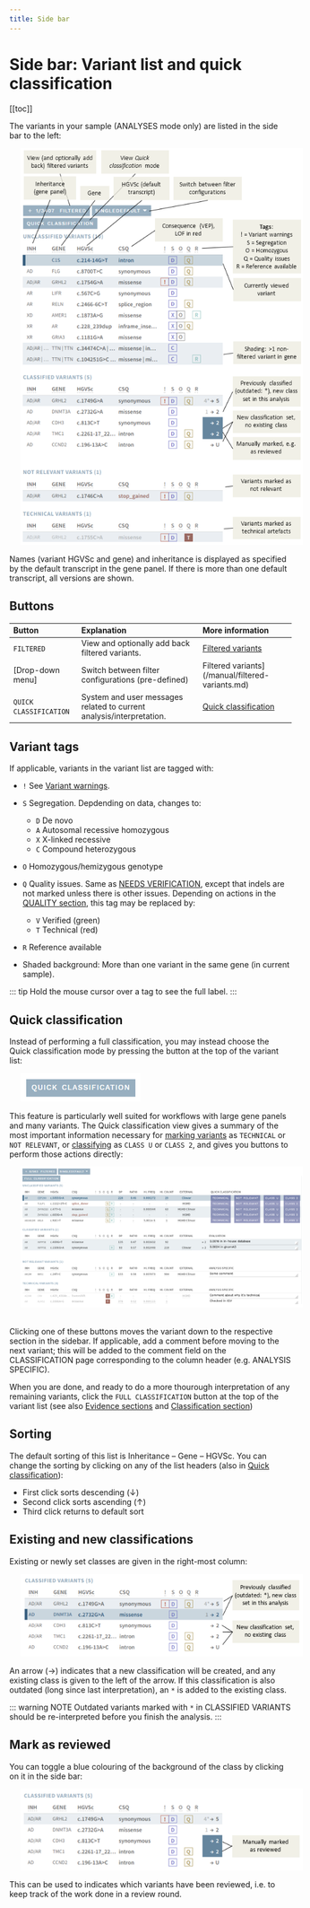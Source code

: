 ```yaml
---
title: Side bar
---
```


# Side bar: Variant list and quick classification

[[toc]]

The variants in your sample (ANALYSES mode only) are listed in the side bar to the left:

<div style="text-indent: 4%;"><img src="./img/sidebar.png"></div>

Names (variant HGVSc and gene) and inheritance is displayed as specified by the default transcript in the gene panel. If there is more than one default transcript, all versions are shown.

## Buttons

Button  | Explanation | More information
:---  | :---  | :---
`FILTERED`  | View and optionally add back filtered variants. | [Filtered variants](/manual/filtered-variants.md)
[Drop-down menu]  | Switch between filter configurations (pre-defined)  | Filtered variants](/manual/filtered-variants.md)
`QUICK CLASSIFICATION`  | System and user messages related to current analysis/interpretation. |  [Quick classification](#quick-classification)

## Variant tags

If applicable, variants in the variant list are tagged with:

  - `!` See [Variant warnings](/manual/top-bar.html#variant-warnings).

  - `S` Segregation. Depdending on data, changes to:
    
      - `D` De novo
      - `A` Autosomal recessive homozygous
      - `X` X-linked recessive
      - `C` Compound heterozygous

  - `O` Homozygous/hemizygous genotype

  - `Q` Quality issues. Same as [NEEDS VERIFICATION](/manual/evidence-sections.html#quality-information), except that indels are not marked unless there is other issues. Depending on actions in the [QUALITY section](/manual/evidence-sections.html#quality), this tag may be replaced by:
    
      - `V` Verified (green)
      - `T` Technical (red)

  - `R` Reference available

  - Shaded background: More than one variant in the same gene (in current sample).


::: tip
Hold the mouse cursor over a tag to see the full label.
:::

## Quick classification

Instead of performing a full classification, you may instead choose the Quick classification mode by pressing the button at the top of the variant list: 

<div style="text-indent: 4%;"><img src="./img/quick_classification_btn.png"></div>

This feature is particularly well suited for workflows with large gene panels and many variants. The Quick classification view gives a summary of the most important information necessary for [marking variants](/manual/evidence-sections.html#mark-as-verified-technical-not-relevant) as `TECHNICAL` or `NOT RELEVANT`, or [classifying](/manual/classification-section.html#set-variant-class) as `CLASS U` or `CLASS 2`, and gives you buttons to perform those actions directly:

<div style="text-indent: 4%;"><img src="./img/quick_classification.png"></div>
<br>

Clicking one of these buttons moves the variant down to the respective section in the sidebar. If applicable, add a comment before moving to the next variant; this will be added to the comment field on the CLASSIFICATION page corresponding to the column header (e.g. ANALYSIS SPECIFIC).

When you are done, and ready to do a more thourough interpretation of any remaining variants, click the `FULL CLASSIFICATION` button at the top of the variant list (see also [Evidence sections](/manual/evidence-sections.html) and [Classification section](/manual/classification-section.html))

## Sorting

The default sorting of this list is Inheritance – Gene – HGVSc. You can change the sorting by clicking on any of the list headers (also in [Quick classification](#quick-classification)):

  - First click sorts descending (↓)
  - Second click sorts ascending (↑)
  - Third click returns to default sort

## Existing and new classifications  

Existing or newly set classes are given in the right-most column: 

<div style="text-indent: 4%;"><img src="./img/classified_variants.png"></div>

An arrow (→) indicates that a new classification will be created, and any existing class is given to the left of the arrow. If this classification is also outdated (long since last interpretation), an `*` is added to the existing class.

::: warning NOTE
Outdated variants marked with `*` in CLASSIFIED VARIANTS should be re-interpreted before you finish the analysis.
:::

## Mark as reviewed

You can toggle a blue colouring of the background of the class by clicking on it in the side bar: 

<div style="text-indent: 4%;"><img src="./img/mark_reviewed.png"></div>

This can be used to indicates which variants have been reviewed, i.e. to keep track of the work done in a review round. 
